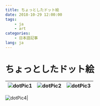 ```yaml
---
title: ちょっとしたドット絵
date: 2018-10-29 12:00:00
tags:
    - ja
    - art
categories:
    - 日本語記事
lang: ja
---
```


# ちょっとしたドット絵

|![dotPic1](https://cdn.brightgames.top/wp-content/uploads/2018/10/dotpict_20181029_214314.png)|![dotPic2](https://cdn.brightgames.top/wp-content/uploads/2018/10/dotpict_20181029_214256.png)|![dotPic3](https://cdn.brightgames.top/wp-content/uploads/2018/10/dotpict_20181029_214302.png)|
|---|---|---|

![dotPic4](https://cdn.brightgames.top/wp-content/uploads/2019/01/TIM%E5%9B%BE%E7%89%8720190126155537.png)|
